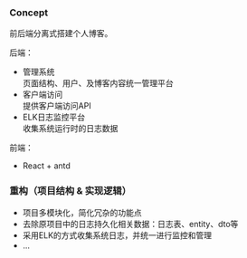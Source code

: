 ### Concept

前后端分离式搭建个人博客。

后端：
- 管理系统  
页面结构、用户、及博客内容统一管理平台
- 客户端访问  
提供客户端访问API
- ELK日志监控平台  
收集系统运行时的日志数据

前端：
- React + antd

### 重构（项目结构 & 实现逻辑）

- 项目多模块化，简化冗杂的功能点
- 去除原项目中的日志持久化相关数据：日志表、entity、dto等
- 采用ELK的方式收集系统日志，并统一进行监控和管理
- ...
